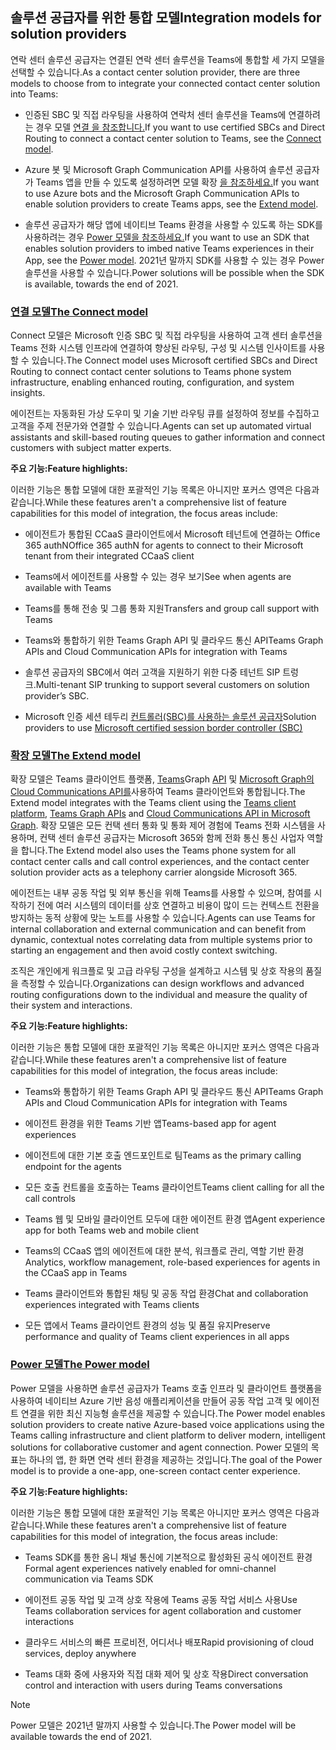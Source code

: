 ## <a name="integration-models-for-solution-providers"></a><span data-ttu-id="f7528-101">솔루션 공급자를 위한 통합 모델</span><span class="sxs-lookup"><span data-stu-id="f7528-101">Integration models for solution providers</span></span>

<a name="steps"></a>

<span data-ttu-id="f7528-102">연락 센터 솔루션 공급자는 연결된 연락 센터 솔루션을 Teams에 통합할 세 가지 모델을 선택할 수 있습니다.</span><span class="sxs-lookup"><span data-stu-id="f7528-102">As a contact center solution provider, there are three models to choose from to integrate your connected contact center solution into Teams:</span></span>

- <span data-ttu-id="f7528-103">인증된 SBC 및 직접 라우팅을 사용하여 연락처 센터 솔루션을 Teams에 연결하려는 경우 모델 [연결 을 참조합니다.](?tabs=connect#steps)</span><span class="sxs-lookup"><span data-stu-id="f7528-103">If you want to use certified SBCs and Direct Routing to connect a contact center solution to Teams, see the [Connect model](?tabs=connect#steps).</span></span>

- <span data-ttu-id="f7528-104">Azure 봇 및 Microsoft Graph Communication API를 사용하여 솔루션 공급자가 Teams 앱을 만들 수 있도록 설정하려면 모델 확장 [을 참조하세요.](?tabs=extend#steps)</span><span class="sxs-lookup"><span data-stu-id="f7528-104">If you want to use Azure bots and the Microsoft Graph Communication APIs to enable solution providers to create Teams apps, see the [Extend model](?tabs=extend#steps).</span></span>

- <span data-ttu-id="f7528-105">솔루션 공급자가 해당 앱에 네이티브 Teams 환경을 사용할 수 있도록 하는 SDK를 사용하려는 경우 [Power 모델을 참조하세요.](?tabs=power#steps)</span><span class="sxs-lookup"><span data-stu-id="f7528-105">If you want to use an SDK that enables solution providers to imbed native Teams experiences in their App, see the [Power model](?tabs=power#steps).</span></span> <span data-ttu-id="f7528-106">2021년 말까지 SDK를 사용할 수 있는 경우 Power 솔루션을 사용할 수 있습니다.</span><span class="sxs-lookup"><span data-stu-id="f7528-106">Power solutions will be possible when the SDK is available, towards the end of 2021.</span></span>

### <a name="the-connect-model"></a>[<span data-ttu-id="f7528-107">**연결 모델**</span><span class="sxs-lookup"><span data-stu-id="f7528-107">**The Connect model**</span></span>](#tab/connect)

<span data-ttu-id="f7528-108">Connect 모델은 Microsoft 인증 SBC 및 직접 라우팅을 사용하여 고객 센터 솔루션을 Teams 전화 시스템 인프라에 연결하여 향상된 라우팅, 구성 및 시스템 인사이트를 사용할 수 있습니다.</span><span class="sxs-lookup"><span data-stu-id="f7528-108">The Connect model uses Microsoft certified SBCs and Direct Routing to connect contact center solutions to Teams phone system infrastructure, enabling enhanced routing, configuration, and system insights.</span></span>

<span data-ttu-id="f7528-109">에이전트는 자동화된 가상 도우미 및 기술 기반 라우팅 큐를 설정하여 정보를 수집하고 고객을 주제 전문가와 연결할 수 있습니다.</span><span class="sxs-lookup"><span data-stu-id="f7528-109">Agents can set up automated virtual assistants and skill-based routing queues to gather information and connect customers with subject matter experts.</span></span>

<span data-ttu-id="f7528-110">**주요 기능:**</span><span class="sxs-lookup"><span data-stu-id="f7528-110">**Feature highlights:**</span></span>

<span data-ttu-id="f7528-111">이러한 기능은 통합 모델에 대한 포괄적인 기능 목록은 아니지만 포커스 영역은 다음과 같습니다.</span><span class="sxs-lookup"><span data-stu-id="f7528-111">While these features aren't a comprehensive list of feature capabilities for this model of integration, the focus areas include:</span></span>

  - <span data-ttu-id="f7528-112">에이전트가 통합된 CCaaS 클라이언트에서 Microsoft 테넌트에 연결하는 Office 365 authN</span><span class="sxs-lookup"><span data-stu-id="f7528-112">Office 365 authN for agents to connect to their Microsoft tenant from their integrated CCaaS client</span></span> 

  - <span data-ttu-id="f7528-113">Teams에서 에이전트를 사용할 수 있는 경우 보기</span><span class="sxs-lookup"><span data-stu-id="f7528-113">See when agents are available with Teams</span></span>

  - <span data-ttu-id="f7528-114">Teams를 통해 전송 및 그룹 통화 지원</span><span class="sxs-lookup"><span data-stu-id="f7528-114">Transfers and group call support with Teams</span></span> 

  - <span data-ttu-id="f7528-115">Teams와 통합하기 위한 Teams Graph API 및 클라우드 통신 API</span><span class="sxs-lookup"><span data-stu-id="f7528-115">Teams Graph APIs and Cloud Communication APIs for integration with Teams</span></span> 

  - <span data-ttu-id="f7528-116">솔루션 공급자의 SBC에서 여러 고객을 지원하기 위한 다중 테넌트 SIP 트렁크.</span><span class="sxs-lookup"><span data-stu-id="f7528-116">Multi-tenant SIP trunking to support several customers on solution provider’s SBC.</span></span>  

  - <span data-ttu-id="f7528-117">Microsoft 인증 세션 테두리 [ <span class="underline">컨트롤러(SBC)를 사용하는 솔루션 공급자</span>](../direct-routing-border-controllers.md)</span><span class="sxs-lookup"><span data-stu-id="f7528-117">Solution providers to use [<span class="underline">Microsoft certified session border controller (SBC)</span>](../direct-routing-border-controllers.md)</span></span>


### <a name="the-extend-model"></a>[<span data-ttu-id="f7528-118">**확장 모델**</span><span class="sxs-lookup"><span data-stu-id="f7528-118">**The Extend model**</span></span>](#tab/extend)

<span data-ttu-id="f7528-119">확장 모델은 Teams 클라이언트 플랫폼, [Teams](/microsoftteams/platform/overview)Graph [API](/graph/api/resources/teams-api-overview?view=graph-rest-1.0) 및 [Microsoft Graph의 Cloud Communications API를](/graph/api/resources/communications-api-overview?view=graph-rest-1.0)사용하여 Teams 클라이언트와 통합됩니다.</span><span class="sxs-lookup"><span data-stu-id="f7528-119">The Extend model integrates with the Teams client using the [Teams client platform](/microsoftteams/platform/overview), [Teams Graph APIs](/graph/api/resources/teams-api-overview?view=graph-rest-1.0) and [Cloud Communications API in Microsoft Graph](/graph/api/resources/communications-api-overview?view=graph-rest-1.0).</span></span> <span data-ttu-id="f7528-120">확장 모델은 모든 컨택 센터 통화 및 통화 제어 경험에 Teams 전화 시스템을 사용하며, 컨택 센터 솔루션 공급자는 Microsoft 365와 함께 전화 통신 통신 사업자 역할을 합니다.</span><span class="sxs-lookup"><span data-stu-id="f7528-120">The Extend model also uses the Teams phone system for all contact center calls and call control experiences, and the contact center solution provider acts as a telephony carrier alongside Microsoft 365.</span></span>

<span data-ttu-id="f7528-121">에이전트는 내부 공동 작업 및 외부 통신을 위해 Teams를 사용할 수 있으며, 참여를 시작하기 전에 여러 시스템의 데이터를 상호 연결하고 비용이 많이 드는 컨텍스트 전환을 방지하는 동적 상황에 맞는 노트를 사용할 수 있습니다.</span><span class="sxs-lookup"><span data-stu-id="f7528-121">Agents can use Teams for internal collaboration and external communication and can benefit from dynamic, contextual notes correlating data from multiple systems prior to starting an engagement and then avoid costly context switching.</span></span>

<span data-ttu-id="f7528-122">조직은 개인에게 워크플로 및 고급 라우팅 구성을 설계하고 시스템 및 상호 작용의 품질을 측정할 수 있습니다.</span><span class="sxs-lookup"><span data-stu-id="f7528-122">Organizations can design workflows and advanced routing configurations down to the individual and measure the quality of their system and interactions.</span></span>

<span data-ttu-id="f7528-123">**주요 기능:**</span><span class="sxs-lookup"><span data-stu-id="f7528-123">**Feature highlights:**</span></span>

<span data-ttu-id="f7528-124">이러한 기능은 통합 모델에 대한 포괄적인 기능 목록은 아니지만 포커스 영역은 다음과 같습니다.</span><span class="sxs-lookup"><span data-stu-id="f7528-124">While these features aren't a comprehensive list of feature capabilities for this model of integration, the focus areas include:</span></span>

  - <span data-ttu-id="f7528-125">Teams와 통합하기 위한 Teams Graph API 및 클라우드 통신 API</span><span class="sxs-lookup"><span data-stu-id="f7528-125">Teams Graph APIs and Cloud Communication APIs for integration with Teams</span></span> 

  - <span data-ttu-id="f7528-126">에이전트 환경을 위한 Teams 기반 앱</span><span class="sxs-lookup"><span data-stu-id="f7528-126">Teams-based app for agent experiences</span></span> 

  - <span data-ttu-id="f7528-127">에이전트에 대한 기본 호출 엔드포인트로 팀</span><span class="sxs-lookup"><span data-stu-id="f7528-127">Teams as the primary calling endpoint for the agents</span></span> 

  - <span data-ttu-id="f7528-128">모든 호출 컨트롤을 호출하는 Teams 클라이언트</span><span class="sxs-lookup"><span data-stu-id="f7528-128">Teams client calling for all the call controls</span></span>

  - <span data-ttu-id="f7528-129">Teams 웹 및 모바일 클라이언트 모두에 대한 에이전트 환경 앱</span><span class="sxs-lookup"><span data-stu-id="f7528-129">Agent experience app for both Teams web and mobile client</span></span>

  - <span data-ttu-id="f7528-130">Teams의 CCaaS 앱의 에이전트에 대한 분석, 워크플로 관리, 역할 기반 환경</span><span class="sxs-lookup"><span data-stu-id="f7528-130">Analytics, workflow management, role-based experiences for agents in the CCaaS app in Teams</span></span>

  - <span data-ttu-id="f7528-131">Teams 클라이언트와 통합된 채팅 및 공동 작업 환경</span><span class="sxs-lookup"><span data-stu-id="f7528-131">Chat and collaboration experiences integrated with Teams clients</span></span> 

  - <span data-ttu-id="f7528-132">모든 앱에서 Teams 클라이언트 환경의 성능 및 품질 유지</span><span class="sxs-lookup"><span data-stu-id="f7528-132">Preserve performance and quality of Teams client experiences in all apps</span></span>  

### <a name="the-power-model"></a>[<span data-ttu-id="f7528-133">**Power 모델**</span><span class="sxs-lookup"><span data-stu-id="f7528-133">**The Power model**</span></span>](#tab/power)

<span data-ttu-id="f7528-134">Power 모델을 사용하면 솔루션 공급자가 Teams 호출 인프라 및 클라이언트 플랫폼을 사용하여 네이티브 Azure 기반 음성 애플리케이션을 만들어 공동 작업 고객 및 에이전트 연결을 위한 최신 지능형 솔루션을 제공할 수 있습니다.</span><span class="sxs-lookup"><span data-stu-id="f7528-134">The Power model enables solution providers to create native Azure-based voice applications using the Teams calling infrastructure and client platform to deliver modern, intelligent solutions for collaborative customer and agent connection.</span></span> <span data-ttu-id="f7528-135">Power 모델의 목표는 하나의 앱, 한 화면 연락 센터 환경을 제공하는 것입니다.</span><span class="sxs-lookup"><span data-stu-id="f7528-135">The goal of the Power model is to provide a one-app, one-screen contact center experience.</span></span>

<span data-ttu-id="f7528-136">**주요 기능:**</span><span class="sxs-lookup"><span data-stu-id="f7528-136">**Feature highlights:**</span></span>

<span data-ttu-id="f7528-137">이러한 기능은 통합 모델에 대한 포괄적인 기능 목록은 아니지만 포커스 영역은 다음과 같습니다.</span><span class="sxs-lookup"><span data-stu-id="f7528-137">While these features aren't a comprehensive list of feature capabilities for this model of integration, the focus areas include:</span></span>

  - <span data-ttu-id="f7528-138">Teams SDK를 통한 옴니 채널 통신에 기본적으로 활성화된 공식 에이전트 환경</span><span class="sxs-lookup"><span data-stu-id="f7528-138">Formal agent experiences natively enabled for omni-channel communication via Teams SDK</span></span> 

  - <span data-ttu-id="f7528-139">에이전트 공동 작업 및 고객 상호 작용에 Teams 공동 작업 서비스 사용</span><span class="sxs-lookup"><span data-stu-id="f7528-139">Use Teams collaboration services for agent collaboration and customer interactions</span></span>  

  - <span data-ttu-id="f7528-140">클라우드 서비스의 빠른 프로비전, 어디서나 배포</span><span class="sxs-lookup"><span data-stu-id="f7528-140">Rapid provisioning of cloud services, deploy anywhere</span></span> 

  - <span data-ttu-id="f7528-141">Teams 대화 중에 사용자와 직접 대화 제어 및 상호 작용</span><span class="sxs-lookup"><span data-stu-id="f7528-141">Direct conversation control and interaction with users during Teams conversations</span></span> 

>[!NOTE]
> <span data-ttu-id="f7528-142">Power 모델은 2021년 말까지 사용할 수 있습니다.</span><span class="sxs-lookup"><span data-stu-id="f7528-142">The Power model will be available towards the end of 2021.</span></span>
